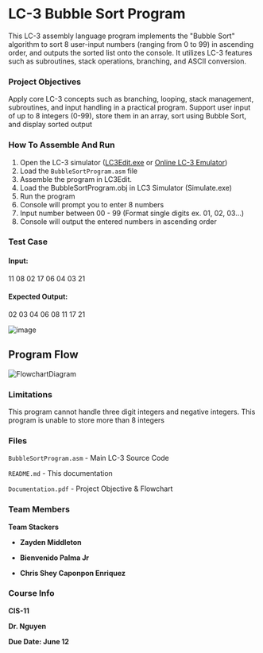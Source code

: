 # LC-3 Bubble Sort Program

This LC-3 assembly language program implements the "Bubble Sort" algorithm to sort 8 user-input numbers (ranging from 0 to 99) in ascending order, and outputs the sorted list onto the console. It utilizes LC-3 features such as subroutines, stack operations, branching, and ASCII conversion.

### Project Objectives
Apply core LC-3 concepts such as branching, looping, stack management, subroutines, and input handling in a practical program.
Support user input of up to 8 integers (0-99), store them in an array, sort using Bubble Sort, and display sorted output

### How To Assemble And Run
1. Open the LC-3 simulator ([LC3Edit.exe](https://highered.mheducation.com/sites/0072467509/student_view0/lc-3_simulator.html) or [Online LC-3 Emulator](https://lc3.cs.umanitoba.ca/))
2. Load the `BubbleSortProgram.asm` file
3. Assemble the program in LC3Edit.
4. Load the BubbleSortProgram.obj in LC3 Simulator (Simulate.exe)
5. Run the program
6. Console will prompt you to enter 8 numbers
7. Input number between 00 - 99 (Format single digits ex. 01, 02, 03...)
8. Console will output the entered numbers in ascending order
   
### Test Case
#### Input:
11 08 02 17 06 04 03 21
#### Expected Output:
02 03 04 06 08 11 17 21

![image](https://github.com/user-attachments/assets/3f970f09-e3f1-420f-a3d0-20bed15834c4)

## Program Flow

![FlowchartDiagram](https://github.com/user-attachments/assets/bb9438eb-2cae-4d1d-9ff7-278ab21ae156)


### Limitations
This program cannot handle three digit integers and negative integers. This program is unable to store more than 8 integers
### Files
`BubbleSortProgram.asm` - Main LC-3 Source Code

`README.md` - This documentation

`Documentation.pdf` - Project Objective & Flowchart

### Team Members
**Team Stackers**

- **Zayden Middleton**

- **Bienvenido Palma Jr**

- **Chris Shey Caponpon Enriquez**

### Course Info
**CIS-11**

**Dr. Nguyen**

**Due Date: June 12**
